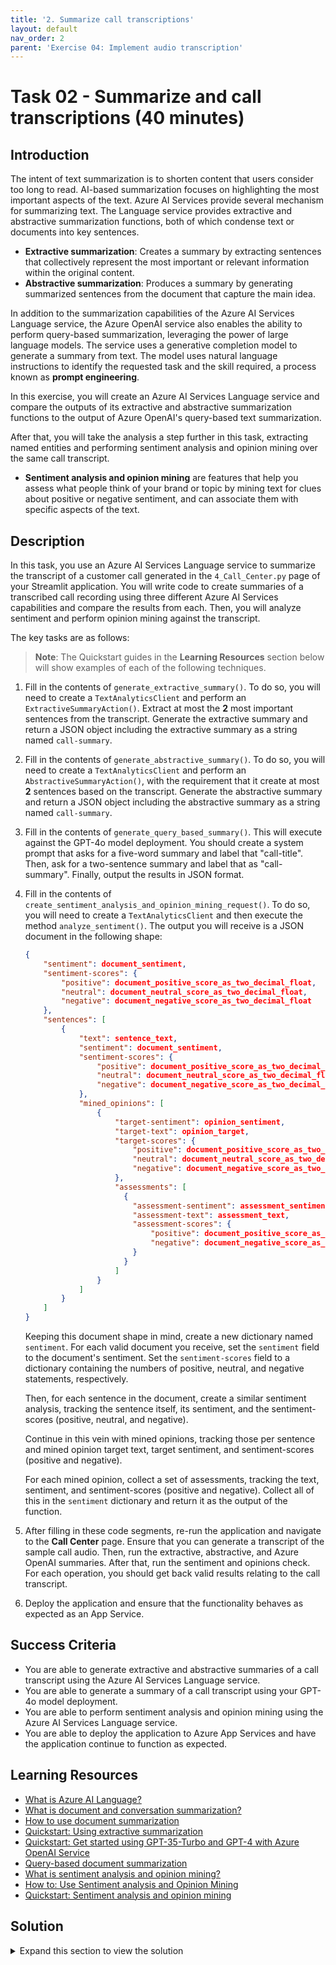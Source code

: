 ```yaml
---
title: '2. Summarize call transcriptions'
layout: default
nav_order: 2
parent: 'Exercise 04: Implement audio transcription'
---
```


# Task 02 - Summarize and call transcriptions (40 minutes)

## Introduction

The intent of text summarization is to shorten content that users consider too long to read. AI-based summarization focuses on highlighting the most important aspects of the text. Azure AI Services provide several mechanism for summarizing text. The Language service provides extractive and abstractive summarization functions, both of which condense text or documents into key sentences.

- **Extractive summarization**: Creates a summary by extracting sentences that collectively represent the most important or relevant information within the original content.
- **Abstractive summarization**: Produces a summary by generating summarized sentences from the document that capture the main idea.

In addition to the summarization capabilities of the Azure AI Services Language service, the Azure OpenAI service also enables the ability to perform query-based summarization, leveraging the power of large language models. The service uses a generative completion model to generate a summary from text. The model uses natural language instructions to identify the requested task and the skill required, a process known as **prompt engineering**.

In this exercise, you will create an Azure AI Services Language service and compare the outputs of its extractive and abstractive summarization functions to the output of Azure OpenAI's query-based text summarization.

After that, you will take the analysis a step further in this task, extracting named entities and performing sentiment analysis and opinion mining over the same call transcript.

- **Sentiment analysis and opinion mining** are features that help you assess what people think of your brand or topic by mining text for clues about positive or negative sentiment, and can associate them with specific aspects of the text.

## Description

In this task, you use an Azure AI Services Language service to summarize the transcript of a customer call generated in the `4_Call_Center.py` page of your Streamlit application. You will write code to create summaries of a transcribed call recording using three different Azure AI Services capabilities and compare the results from each. Then, you will analyze sentiment and perform opinion mining against the transcript.

The key tasks are as follows:

> **Note**: The Quickstart guides in the **Learning Resources** section below will show examples of each of the following techniques.

1. Fill in the contents of `generate_extractive_summary()`. To do so, you will need to create a `TextAnalyticsClient` and perform an `ExtractiveSummaryAction()`. Extract at most the **2** most important sentences from the transcript. Generate the extractive summary and return a JSON object including the extractive summary as a string named `call-summary`.
2. Fill in the contents of `generate_abstractive_summary()`. To do so, you will need to create a `TextAnalyticsClient` and perform an `AbstractiveSummaryAction()`, with the requirement that it create at most **2** sentences based on the transcript. Generate the abstractive summary and return a JSON object including the abstractive summary as a string named `call-summary`.
3. Fill in the contents of `generate_query_based_summary()`. This will execute against the GPT-4o model deployment. You should create a system prompt that asks for a five-word summary and label that "call-title". Then, ask for a two-sentence summary and label that as "call-summary". Finally, output the results in JSON format.
4. Fill in the contents of `create_sentiment_analysis_and_opinion_mining_request()`. To do so, you will need to create a `TextAnalyticsClient` and then execute the method `analyze_sentiment()`. The output you will receive is a JSON document in the following shape:

    ```json
    {
        "sentiment": document_sentiment,
        "sentiment-scores": {
            "positive": document_positive_score_as_two_decimal_float,
            "neutral": document_neutral_score_as_two_decimal_float,
            "negative": document_negative_score_as_two_decimal_float
        },
        "sentences": [
            {
                "text": sentence_text,
                "sentiment": document_sentiment,
                "sentiment-scores": {
                    "positive": document_positive_score_as_two_decimal_float,
                    "neutral": document_neutral_score_as_two_decimal_float,
                    "negative": document_negative_score_as_two_decimal_float
                },
                "mined_opinions": [
                    {
                        "target-sentiment": opinion_sentiment,
                        "target-text": opinion_target,
                        "target-scores": {
                            "positive": document_positive_score_as_two_decimal_float,
                            "neutral": document_neutral_score_as_two_decimal_float,
                            "negative": document_negative_score_as_two_decimal_float
                        },
                        "assessments": [
                          {
                            "assessment-sentiment": assessment_sentiment,
                            "assessment-text": assessment_text,
                            "assessment-scores": {
                                "positive": document_positive_score_as_two_decimal_float,
                                "negative": document_negative_score_as_two_decimal_float
                            }
                          }
                        ]
                    }
                ]
            }
        ]
    }
    ```

    Keeping this document shape in mind, create a new dictionary named `sentiment`. For each valid document you receive, set the `sentiment` field to the document's sentiment. Set the `sentiment-scores` field to a dictionary containing the numbers of positive, neutral, and negative statements, respectively.

    Then, for each sentence in the document, create a similar sentiment analysis, tracking the sentence itself, its sentiment, and the sentiment-scores (positive, neutral, and negative).

    Continue in this vein with mined opinions, tracking those per sentence and mined opinion target text, target sentiment, and sentiment-scores (positive and negative).

    For each mined opinion, collect a set of assessments, tracking the text, sentiment, and sentiment-scores (positive and negative). Collect all of this in the `sentiment` dictionary and return it as the output of the function.
5. After filling in these code segments, re-run the application and navigate to the **Call Center** page. Ensure that you can generate a transcript of the sample call audio. Then, run the extractive, abstractive, and Azure OpenAI summaries. After that, run the sentiment and opinions check. For each operation, you should get back valid results relating to the call transcript.
6. Deploy the application and ensure that the functionality behaves as expected as an App Service.

## Success Criteria

- You are able to generate extractive and abstractive summaries of a call transcript using the Azure AI Services Language service.
- You are able to generate a summary of a call transcript using your GPT-4o model deployment.
- You are able to perform sentiment analysis and opinion mining using the Azure AI Services Language service.
- You are able to deploy the application to Azure App Services and have the application continue to function as expected.

## Learning Resources

- [What is Azure AI Language?](https://learn.microsoft.com/azure/ai-services/language-service/overview)
- [What is document and conversation summarization?](https://learn.microsoft.com/azure/ai-services/language-service/summarization/overview?tabs=document-summarization)
- [How to use document summarization](https://learn.microsoft.com/azure/ai-services/language-service/summarization/how-to/document-summarization)
- [Quickstart: Using extractive summarization](https://learn.microsoft.com/azure/ai-services/language-service/summarization/quickstart?tabs=document-summarization&pivots=programming-language-python#code-example)
- [Quickstart: Get started using GPT-35-Turbo and GPT-4 with Azure OpenAI Service](https://learn.microsoft.com/azure/ai-services/openai/chatgpt-quickstart?tabs=command-line%2Cpython&pivots=programming-language-python)
- [Query-based document summarization](https://learn.microsoft.com/azure/architecture/ai-ml/guide/query-based-summarization)
- [What is sentiment analysis and opinion mining?](https://learn.microsoft.com/azure/ai-services/language-service/sentiment-opinion-mining/overview?tabs=prebuilt)
- [How to: Use Sentiment analysis and Opinion Mining](https://learn.microsoft.com/azure/ai-services/language-service/sentiment-opinion-mining/how-to/call-api)
- [Quickstart: Sentiment analysis and opinion mining](https://learn.microsoft.com/azure/ai-services/language-service/sentiment-opinion-mining/quickstart?pivots=programming-language-python)

## Solution

<details markdown="block">
<summary>Expand this section to view the solution</summary>

- The code to complete the `generate_extractive_summary()` function is as follows:

    ```python
    # Create a TextAnalyticsClient, connecting it to your Language Service endpoint.
    client = TextAnalyticsClient(language_endpoint, AzureKeyCredential(language_key))
    # Call the begin_analyze_actions method on your client, passing in the joined
    # call_contents as an array and an ExtractiveSummaryAction with a max_sentence_count of 2.
    poller = client.begin_analyze_actions(
        [joined_call_contents],
        actions = [
            ExtractiveSummaryAction(max_sentence_count=2)
        ]
    )

    # Extract the summary sentences and merge them into a single summary string.
    for result in poller.result():
        summary_result = result[0]
        if summary_result.is_error:
            st.error(f'Extractive summary resulted in an error with code "{summary_result.code}" and message "{summary_result.message}"')
            return ''

        extractive_summary = " ".join([sentence.text for sentence in summary_result.sentences])

    # Return the summary as a JSON object in the shape '{"call-summary": extractive_summary}'
    return json.loads('{"call-summary":"' + extractive_summary + '"}')
    ```

    This code should **replace** the `return "This is a placeholder result. Fill in with real extractive summary."` line of code.
- The code to complete the `generate_abstractive_summary()` function is as follows:

    ```python
    # Create a TextAnalyticsClient, connecting it to your Language Service endpoint.
    client = TextAnalyticsClient(language_endpoint, AzureKeyCredential(language_key))

    # Call the begin_analyze_actions method on your client,
    # passing in the joined call_contents as an array
    # and an AbstractiveSummaryAction with a sentence_count of 2.
    poller = client.begin_analyze_actions(
        [joined_call_contents],
        actions = [
            AbstractiveSummaryAction(sentence_count=2)
        ]
    )

    # Extract the summary sentences and merge them into a single summary string.
    for result in poller.result():
        summary_result = result[0]
        if summary_result.is_error:
            st.error(f'...Is an error with code "{summary_result.code}" and message "{summary_result.message}"')
            return ''

        abstractive_summary = " ".join([summary.text for summary in summary_result.summaries])

    # Return the summary as a JSON object in the shape '{"call-summary": abstractive_summary}'
    return json.loads('{"call-summary":"' + abstractive_summary + '"}')
    ```

    This code should **replace** the `return "This is a placeholder result. Fill in with real abstractive summary."` line of code.
- The code to complete the `generate_query_based_summary()` function is as follows:

    ```python
    # Write a system prompt that instructs the large language model to:
    #    - Generate a short (5 word) summary from the call transcript.
    #    - Create a two-sentence summary of the call transcript.
    #    - Output the response in JSON format, with the short summary
    #       labeled 'call-title' and the longer summary labeled 'call-summary.'
    system = """
        Write a five-word summary and label it as call-title.
        Write a two-sentence summary and label it as call-summary.

        Output the results in JSON format.
    """

    # Call make_azure_openai_chat_request().
    response = make_azure_openai_chat_request(system, joined_call_contents)

    # Return the summary.
    return response.choices[0].message.content
    ```

    This code should **replace** the `return "This is a placeholder result. Fill in with real query-based summary."` line of code.
- The code to complete the `create_sentiment_analysis_and_opinion_mining_request()` function is as follows:

    ```python
    # Create a Text Analytics Client
    client = TextAnalyticsClient(language_endpoint, AzureKeyCredential(language_key))

    # Analyze sentiment of call transcript, enabling opinion mining.
    result = client.analyze_sentiment([joined_call_contents], show_opinion_mining=True)

    # Retrieve all document results that are not an error.
    doc_result = [doc for doc in result if not doc.is_error]

    # The output format is a JSON document with the shape:
    # {
    #     "sentiment": document_sentiment,
    #     "sentiment-scores": {
    #         "positive": document_positive_score_as_two_decimal_float,
    #         "neutral": document_neutral_score_as_two_decimal_float,
    #         "negative": document_negative_score_as_two_decimal_float
    #     },
    #     "sentences": [
    #         {
    #             "text": sentence_text,
    #             "sentiment": document_sentiment,
    #             "sentiment-scores": {
    #                 "positive": document_positive_score_as_two_decimal_float,
    #                 "neutral": document_neutral_score_as_two_decimal_float,
    #                 "negative": document_negative_score_as_two_decimal_float
    #             },
    #             "mined_opinions": [
    #                 {
    #                     "target-sentiment": opinion_sentiment,
    #                     "target-text": opinion_target,
    #                     "target-scores": {
    #                         "positive": document_positive_score_as_two_decimal_float,
    #                         "neutral": document_neutral_score_as_two_decimal_float,
    #                         "negative": document_negative_score_as_two_decimal_float
    #                     },
    #                     "assessments": [
    #                       {
    #                         "assessment-sentiment": assessment_sentiment,
    #                         "assessment-text": assessment_text,
    #                         "assessment-scores": {
    #                             "positive": document_positive_score_as_two_decimal_float,
    #                             "negative": document_negative_score_as_two_decimal_float
    #                         }
    #                       }
    #                     ]
    #                 }
    #             ]
    #         }
    #     ]
    # }
    sentiment = {}

    # Assign the correct values to the JSON object.
    for document in doc_result:
        sentiment["sentiment"] = document.sentiment
        sentiment["sentiment-scores"] = {
            "positive": document.confidence_scores.positive,
            "neutral": document.confidence_scores.neutral,
            "negative": document.confidence_scores.negative
        }

        sentences = []
        for s in document.sentences:
            sentence = {}
            sentence["text"] = s.text
            sentence["sentiment"] = s.sentiment
            sentence["sentiment-scores"] = {
                "positive": s.confidence_scores.positive,
                "neutral": s.confidence_scores.neutral,
                "negative": s.confidence_scores.negative
            }

            mined_opinions = []
            for mined_opinion in s.mined_opinions:
                opinion = {}
                opinion["target-text"] = mined_opinion.target.text
                opinion["target-sentiment"] = mined_opinion.target.sentiment
                opinion["sentiment-scores"] = {
                    "positive": mined_opinion.target.confidence_scores.positive,
                    "negative": mined_opinion.target.confidence_scores.negative,
                }

                opinion_assessments = []
                for assessment in mined_opinion.assessments:
                    opinion_assessment = {}
                    opinion_assessment["text"] = assessment.text
                    opinion_assessment["sentiment"] = assessment.sentiment
                    opinion_assessment["sentiment-scores"] = {
                        "positive": assessment.confidence_scores.positive,
                        "negative": assessment.confidence_scores.negative
                    }
                    opinion_assessments.append(opinion_assessment)

                opinion["assessments"] = opinion_assessments
                mined_opinions.append(opinion)

            sentence["mined_opinions"] = mined_opinions
            sentences.append(sentence)

        sentiment["sentences"] = sentences

    return sentiment
    ```

    This code should **replace** the `return "This is a placeholder result. Fill in with real sentiment analysis."` line of code.

</details>
